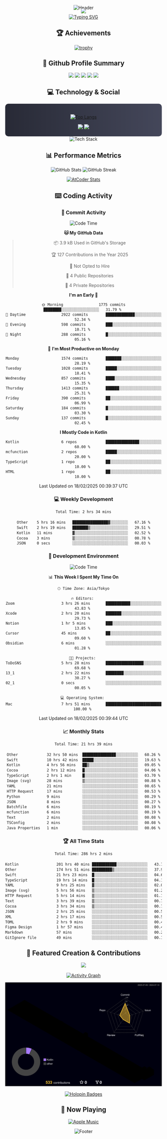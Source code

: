<div align="center">
  
![Header](https://capsule-render.vercel.app/api?type=waving&color=gradient&customColorList=12&height=300&section=header&text=Welcome%20to%20Batapii's%20Universe&fontSize=50&animation=fadeIn&fontAlignY=40&desc=Android%20Developer%20|%20Kotlin%20LOVE%20)

<div style="margin-top: -20px;">
  <img src="https://readme-typing-svg.herokuapp.com/?lines=Crafting+Android+Experiences;Building+Tomorrow's+Apps+Today;Always+Learning,+Always+Growing&font=Fira%20Code&center=true&width=440&height=45&color=f75c7e&vCenter=true&size=22&pause=1000">
</div>

<a href="https://git.io/typing-svg">
  <img src="https://readme-typing-svg.demolab.com?font=Fira+Code&weight=600&size=28&duration=4000&pause=1000&center=true&vCenter=true&width=800&lines=Hey+there!+I'm+Batapii+%F0%9F%91%8B;Android+Developer+from+Japan+%F0%9F%87%AF%F0%9F%87%B5" alt="Typing SVG" />
</a>

## 🏆 Achievements

[![trophy](https://github-profile-trophy.vercel.app/?username=batapii&theme=onestar&no-frame=true&no-bg=true&column=8&rank=SECRET,SSS,SS,S,AAA,AA,A,B,C,?&margin-w=10&margin-h=10)](https://github.com/ryo-ma/github-profile-trophy)

## 🎯 Github Profile Summary

<div align="center">
  <img src="http://github-profile-summary-cards.vercel.app/api/cards/profile-details?username=batapii&theme=radical" />
  <img src="http://github-profile-summary-cards.vercel.app/api/cards/repos-per-language?username=batapii&theme=radical" />
  <img src="http://github-profile-summary-cards.vercel.app/api/cards/most-commit-language?username=batapii&theme=radical" />
  <img src="http://github-profile-summary-cards.vercel.app/api/cards/stats?username=batapii&theme=radical" />
  <img src="http://github-profile-summary-cards.vercel.app/api/cards/productive-time?username=batapii&theme=radical" />
</div>

## 💻 Technology & Social

<div align="center" style="background: linear-gradient(to right, #282A36, #44475A); padding: 20px; border-radius: 10px;">

[![Top Langs](https://github-readme-stats.vercel.app/api/top-langs/?username=batapii
)](https://github.com/anuraghazra/github-readme-stats)

<div style="margin-top: 15px">
<a href="https://github.com/batapii"><img src="https://img.shields.io/github/followers/batapii?style=for-the-badge&logo=github&label=Follow&color=ff6e96&labelColor=282A36"/></a>
<a href="https://twitter.com/batapii3939"><img src="https://img.shields.io/twitter/follow/batapii?style=for-the-badge&logo=twitter&color=1DA1F2&labelColor=282A36&label= Twitter"/></a>
</div>

</div>

<div align="center">
<img src="https://github-readme-tech-stack.vercel.app/api/cards?title=Tech+Stack&align=center&titleAlign=center&fontSize=20&lineHeight=10&lineCount=4&theme=github_dark&width=800&bg=%230D1117&badge=%23161B22&border=%2321262D&titleColor=%2358A6FF&line1=kotlin%2Ckotlin%2C0095D5%3Bandroid%2Candroid%2C00ff00%3Bjetpackcompose%2Cjetpack%2C4285F4%3B&line2=swift%2Cswift%2CFA7343%3Bfirebase%2Cfirebase%2CFFCA28%3Bgithub%2Cgithub%2C181717%3B&line3=typescript%2Ctypescript%2C3178C6%3Bgraphql%2Cgraphql%2CE10098%3Bsupabase%2Csupabase%2C3FCF8E%3B&line4=gradle%2Cgradle%2C02303A%3Bgitkraken%2Cgitkraken%2C179287%3Bpostman%2Cpostman%2CFF6C37%3B" alt="Tech Stack" />
</div>



## 📊 Performance Metrics

<div align="center">

![GitHub Stats](https://github-readme-stats.vercel.app/api?username=batapii&show_icons=true&theme=radical&hide_border=true&bg_color=0D1117)
![GitHub Streak](https://github-readme-streak-stats.herokuapp.com/?user=batapii&theme=radical&hide_border=true&background=0D1117)

[![AtCoder Stats](https://atcoder-readme-stats.vercel.app/stats/batapii3939?theme=dark&show_history=5&width=495)](https://github.com/iwbc-mzk/atcoder-readme-stats)

</div>

## ⌨️ Coding Activity

### 🌟 Commit Activity
<!--START_SECTION:commit-stats-->
![Code Time](http://img.shields.io/badge/Code%20Time-460%20hrs%2053%20mins-blue)

**🐱 My GitHub Data** 

> 📦 3.9 kB Used in GitHub's Storage 
 > 
> 🏆 127 Contributions in the Year 2025
 > 
> 🚫 Not Opted to Hire
 > 
> 📜 4 Public Repositories 
 > 
> 🔑 4 Private Repositories 
 > 
**I'm an Early 🐤** 

```text
🌞 Morning                1775 commits        ████████░░░░░░░░░░░░░░░░░   31.79 % 
🌆 Daytime                2922 commits        █████████████░░░░░░░░░░░░   52.34 % 
🌃 Evening                598 commits         ███░░░░░░░░░░░░░░░░░░░░░░   10.71 % 
🌙 Night                  288 commits         █░░░░░░░░░░░░░░░░░░░░░░░░   05.16 % 
```
📅 **I'm Most Productive on Monday** 

```text
Monday                   1574 commits        ███████░░░░░░░░░░░░░░░░░░   28.19 % 
Tuesday                  1028 commits        █████░░░░░░░░░░░░░░░░░░░░   18.41 % 
Wednesday                857 commits         ████░░░░░░░░░░░░░░░░░░░░░   15.35 % 
Thursday                 1413 commits        ██████░░░░░░░░░░░░░░░░░░░   25.31 % 
Friday                   390 commits         ██░░░░░░░░░░░░░░░░░░░░░░░   06.99 % 
Saturday                 184 commits         █░░░░░░░░░░░░░░░░░░░░░░░░   03.30 % 
Sunday                   137 commits         █░░░░░░░░░░░░░░░░░░░░░░░░   02.45 % 
```


**I Mostly Code in Kotlin** 

```text
Kotlin                   6 repos             ███████████████░░░░░░░░░░   60.00 % 
mcfunction               2 repos             █████░░░░░░░░░░░░░░░░░░░░   20.00 % 
TypeScript               1 repo              ██░░░░░░░░░░░░░░░░░░░░░░░   10.00 % 
HTML                     1 repo              ██░░░░░░░░░░░░░░░░░░░░░░░   10.00 % 
```




 Last Updated on 18/02/2025 00:39:37 UTC
<!--END_SECTION:commit-stats-->

### 💻 Weekly Development
<!--START_SECTION:wakatime-->

```txt
Total Time: 2 hrs 34 mins

Other    5 hrs 16 mins   ████████████████▓░░░░░░░░   67.16 %
Swift    2 hrs 19 mins   ███████▒░░░░░░░░░░░░░░░░░   29.51 %
Kotlin   11 mins         ▓░░░░░░░░░░░░░░░░░░░░░░░░   02.52 %
Cocoa    3 mins          ▒░░░░░░░░░░░░░░░░░░░░░░░░   00.78 %
JSON     0 secs          ░░░░░░░░░░░░░░░░░░░░░░░░░   00.03 %
```

<!--END_SECTION:wakatime-->

### 🔨 Development Environment
<!--START_SECTION:dev-stats-->
![Code Time](http://img.shields.io/badge/Code%20Time-460%20hrs%2053%20mins-blue)

📊 **This Week I Spent My Time On** 

```text
🕑︎ Time Zone: Asia/Tokyo

🔥 Editors: 
Zoom                     3 hrs 26 mins       ███████████░░░░░░░░░░░░░░   43.83 % 
Xcode                    2 hrs 20 mins       ███████░░░░░░░░░░░░░░░░░░   29.73 % 
Notion                   1 hr 5 mins         ███░░░░░░░░░░░░░░░░░░░░░░   13.85 % 
Cursor                   45 mins             ██░░░░░░░░░░░░░░░░░░░░░░░   09.60 % 
Obsidian                 6 mins              ░░░░░░░░░░░░░░░░░░░░░░░░░   01.28 % 

🐱‍💻 Projects: 
ToDoSNS                  5 hrs 28 mins       █████████████████░░░░░░░░   69.68 % 
13_1                     2 hrs 22 mins       ████████░░░░░░░░░░░░░░░░░   30.27 % 
02_1                     0 secs              ░░░░░░░░░░░░░░░░░░░░░░░░░   00.05 % 

💻 Operating System: 
Mac                      7 hrs 51 mins       █████████████████████████   100.00 % 
```


 Last Updated on 18/02/2025 00:39:44 UTC
<!--END_SECTION:dev-stats-->

### 📈 Monthly Stats
<!--START_SECTION:wakamonth-->

```txt
Total Time: 21 hrs 39 mins

Other             32 hrs 50 mins  ███████████████░░░░░░░░░░   60.26 %
Swift             10 hrs 42 mins  █████░░░░░░░░░░░░░░░░░░░░   19.63 %
Kotlin            4 hrs 56 mins   ██▒░░░░░░░░░░░░░░░░░░░░░░   09.05 %
Cocoa             2 hrs 12 mins   █░░░░░░░░░░░░░░░░░░░░░░░░   04.06 %
TypeScript        2 hrs 1 min     █░░░░░░░░░░░░░░░░░░░░░░░░   03.70 %
Image (svg)       28 mins         ▒░░░░░░░░░░░░░░░░░░░░░░░░   00.88 %
YAML              21 mins         ░░░░░░░░░░░░░░░░░░░░░░░░░   00.65 %
HTTP Request      17 mins         ░░░░░░░░░░░░░░░░░░░░░░░░░   00.53 %
Python            9 mins          ░░░░░░░░░░░░░░░░░░░░░░░░░   00.29 %
JSON              8 mins          ░░░░░░░░░░░░░░░░░░░░░░░░░   00.27 %
Batchfile         6 mins          ░░░░░░░░░░░░░░░░░░░░░░░░░   00.19 %
mcfunction        6 mins          ░░░░░░░░░░░░░░░░░░░░░░░░░   00.19 %
Text              2 mins          ░░░░░░░░░░░░░░░░░░░░░░░░░   00.08 %
TSConfig          2 mins          ░░░░░░░░░░░░░░░░░░░░░░░░░   00.08 %
Java Properties   1 min           ░░░░░░░░░░░░░░░░░░░░░░░░░   00.06 %
```

<!--END_SECTION:wakamonth-->

### 🏆 All Time Stats
<!--START_SECTION:wakaalltime-->

```txt
Total Time: 286 hrs 2 mins

Kotlin                 201 hrs 40 mins ███████████░░░░░░░░░░░░░░   43.76 %
Other                  174 hrs 51 mins █████████▒░░░░░░░░░░░░░░░   37.94 %
Swift                  21 hrs 23 mins  █░░░░░░░░░░░░░░░░░░░░░░░░   04.64 %
TypeScript             19 hrs 14 mins  █░░░░░░░░░░░░░░░░░░░░░░░░   04.17 %
YAML                   9 hrs 25 mins   ▓░░░░░░░░░░░░░░░░░░░░░░░░   02.04 %
Image (svg)            5 hrs 56 mins   ▒░░░░░░░░░░░░░░░░░░░░░░░░   01.29 %
HTTP Request           5 hrs 14 mins   ▒░░░░░░░░░░░░░░░░░░░░░░░░   01.14 %
Text                   3 hrs 39 mins   ▒░░░░░░░░░░░░░░░░░░░░░░░░   00.79 %
Cocoa                  3 hrs 34 mins   ▒░░░░░░░░░░░░░░░░░░░░░░░░   00.77 %
JSON                   2 hrs 25 mins   ░░░░░░░░░░░░░░░░░░░░░░░░░   00.53 %
XML                    2 hrs 17 mins   ░░░░░░░░░░░░░░░░░░░░░░░░░   00.50 %
TOML                   2 hrs 9 mins    ░░░░░░░░░░░░░░░░░░░░░░░░░   00.47 %
Figma Design           1 hr 57 mins    ░░░░░░░░░░░░░░░░░░░░░░░░░   00.43 %
Markdown               57 mins         ░░░░░░░░░░░░░░░░░░░░░░░░░   00.21 %
GitIgnore file         49 mins         ░░░░░░░░░░░░░░░░░░░░░░░░░   00.18 %
```

<!--END_SECTION:wakaalltime-->


## 🌟 Featured Creation & Contributions

<div align="center">
  <a href="https://github.com/batapii/ToDoSNS">
    <img src="https://github-readme-stats.vercel.app/api/pin/?username=batapii&repo=ToDoSNS&theme=radical&hide_border=true&bg_color=0D1117" />
  </a>

[![Activity Graph](https://github-readme-activity-graph.vercel.app/graph?username=batapii&custom_title=Contribution%20Graph&hide_border=true&theme=radical&bg_color=0D1117)](https://github.com/ashutosh00710/github-readme-activity-graph)

![3D Contrib](./profile-3d-contrib/profile-night-rainbow.svg)

[![Holopin Badges](https://holopin.me/batapii)](https://holopin.io/@batapii)

</div>

## 🎵 Now Playing

<div align="center">
  
[![Apple Music](https://music-profile.rayriffy.com/theme/dark.svg?uid=001005.6598667d2ffd4a10a4f429edd0ba24c4.1156)](https://github.com/rayriffy/apple-music-github-profile)

</div>

![Footer](https://capsule-render.vercel.app/api?type=waving&color=gradient&customColorList=12&height=100&section=footer)

</div>
